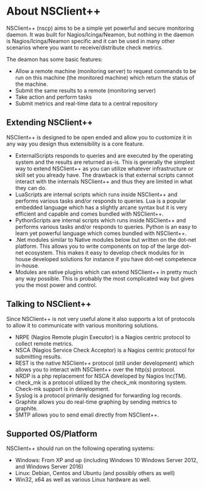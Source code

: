 
# About NSClient++

NSClient++ (nscp) aims to be a simple yet powerful and secure monitoring daemon.
It was built for Nagios/Icinga/Neamon, but nothing in the daemon is Nagios/Icinga/Neamon specific and it can be used in many other scenarios where you want to receive/distribute check metrics.

The deamon has some basic features:

*   Allow a remote machine (monitoring server) to request commands to be run on this machine (the monitored machine) which return the status of the machine.
*   Submit the same results to a remote (monitoring server)
*   Take action and perform tasks
*   Submit metrics and real-time data to a central repository

## Extending NSClient++

NSClient++ is designed to be open ended and allow you to customize it in any way you design thus extensibility is a core feature.

-   ExternalScripts responds to queries and are executed by the operating system and the results are returned as-is.
    This is generally the simplest way to extend NSClient++ as you can utilize whatever infrastructure or skill set you   already have.
    The drawback is that external scripts cannot interact with the internals NSClient++ and thus they are limited in what   they can do.
-   LuaScripts are internal scripts which runs inside NSClient++ and performs various tasks and/or responds to queries.
    Lua is a popular embedded language which has a slightly arcane syntax but it is very efficient and capable and comes   bundled with NSClient++.
-   PythonScripts are internal scripts which runs inside NSClient++ and performs various tasks and/or responds to queries.
    Python is an easy to learn yet powerful language which comes bundled with NSClient++.
-   .Net modules similar to Native modules below but written on the dot-net platform.
    This allows you to write components on top of the large dot-net ecosystem. This makes it easy to develop check modules   for in house developed solutions for instance if you have dot-net competence in-house.
-   Modules are native plugins which can extend NSClient++ in pretty much any way possible.
    This is probably the most complicated way but gives you the most power and control.


## Talking to NSClient++

Since NSClient++ is not very useful alone it also supports a lot of protocols to allow it to communicate with various monitoring solutions.

-   NRPE (Nagios Remote plugin Executor) is a Nagios centric protocol to collect remote metrics.
-   NSCA (Nagios Service Check Acceptor) is a Nagios centric protocol for submitting results.
-   REST is the native NSClient++ protocol (still under development) which allows you to interact with NSClient++ over the http(s) protocol.
-   NRDP is a php replacement for NSCA developed by Nagios Inc(TM).
-   check_mk is a protocol utilized by the check_mk monitoring system. Check-mk support is in development.
-   Syslog is a protocol primarily designed for forwarding log records.
-   Graphite allows you do real-time graphing by sending metrics to graphite.
-   SMTP allows you to send email directly from NSClient++.

## Supported OS/Platform

NSClient++ should run on the following operating systems:

-   Windows: From XP and up (including Windows 10 Windows Server 2012, and Windows Server 2016)
-   Linux: Debian, Centos and Ubuntu (and possibly others as well)
-   Win32, x64 as well as various Linux hardware as well.
